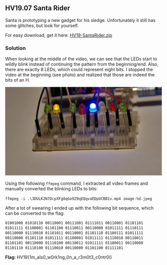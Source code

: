 ## HV19.07 Santa Rider

Santa is prototyping a new gadget for his sledge. Unfortunately it still has some glitches, but look for yourself.

For easy download, get it here: [HV19-SantaRider.zip](./3dbe0c12-d794-4f79-ae67-09ac27bd099d.zip)

### Solution
When looking at the middle of the video, we can see that the LEDs start to wildly blink instead of continuing the pattern from the beginning/end. Also, there are exactly 8 LEDs, which could represent eight bits. I stopped the video at the beginning (see photo) and realized that those are indeed the bits of an H.

![](./image-274.jpeg)

Using the following `ffmpeg` command, I extracted all video frames and manually converted the blinking LEDs to bits:

`ffmpeg -i .\3DULK2N7DcpXFg8qGo9Z9qEQqvaEDpUCBB1v.mp4 image-%d.jpeg`

After a lot of swearing I ended up with the following bit sequence, which can be converted to the flag:

```
01001000 01010110 00110001 00111001 01111011 00110001 01101101 01011111 01100001 01101100 01110011 00110000 01011111 01110111 00110000 01110010 01101011 00110001 01101110 01100111 01011111 00110000 01101110 01011111 01100001 01011111 01110010 00110011 01101101 00110000 01110100 00110011 01011111 01100011 00110000 01101110 01110100 01110010 00110000 01101100 01111101
```

**Flag:**  HV19{1m_als0_w0rk1ng_0n_a_r3m0t3_c0ntr0l}
